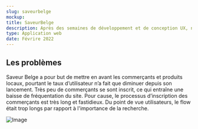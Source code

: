 ```yaml
---
slug: saveurbelge
mockup: 
title: SaveurBelge
description: Après des semaines de développement et de conception UX, nous avons développé notre service SaveurBelge ! L'initiative citoyenne visant à mettre en avant les petits producteurs locaux près de chez vous !
type: Application web
date: Févrire 2022
---
```

## Les problèmes

Saveur Belge a pour but de mettre en avant les commerçants et produits locaux, pourtant le taux d’utilisateur n’a fait que diminuer depuis son lancement. Très peu de commerçants se sont inscrit, ce qui entraîne une baisse de fréquentation du site. Pour cause, le processus d’inscription des commerçants est très long et fastidieux. Du point de vue utilisateurs, le flow était trop longs par rapport à l'importance de la recherche.

![Image](https://via.placeholder.com/1000x600)